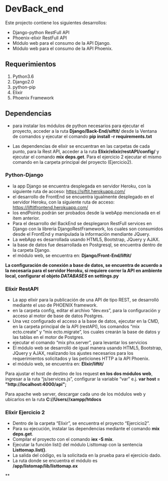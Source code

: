 # DevBack_end

Este projecto contiene los siguientes desarrollos:

- Django-python RestFull API 
- Phoenix-elixir RestFull API
- Módulo web para el consumo de la API Django.
- Módulo web para el consumo de la API Phoenix.

## Requerimientos

1. Python3.6
2. Django2.0
3. python-pip
3. Elixir
4. Phoenix Framework

## Dependencias
- para instalar los módulos de python necesarios para ejecutar el proyecto, acceder a la ruta **Django/Back-End/siftit/** desde la Ventana de comandos y ejecutar el comando **pip install -r requirements.txt**

- Las dependencias de elixir se encuentran en las carpetas de cada punto, para la Rest API, acceder a la ruta **Elixir/elixir/restAPI/config/** y ejecutar el comando **mix deps.get**.
Para el ejercicio 2 ejecutar el mismo comando en la carpeta principal del proyecto (Ejercicio2).

### Python-Django
- la app Django se encuentra desplegada en servidor Heroku, con la siguiente ruta de acceso: https://siftit.herokuapp.com/
- el desarrollo de FrontEnd se encuentra igualmente desplegado en el servidor Heroku, con la siguiente ruta de acceso: https://liftitfrontend.herokuapp.com/
- los endPoints podrán ser probados desde la webApp mencionada en el ítem anterior.
- Para el desarrollo del BackEnd se desplegaron RestFull services en Django con la librería DjangoRestFramework, los cuales son consumidos desde el FrontEnd y manipulada la información mendiante JQuery.
- La webApp es desarrollada usando HTML5, Bootstrap, JQuery y AJAX.
- la base de datos fue desarrollada en Postgresql, se encuentra dentro de la carpeta Django.
- el módulo web, se encuentra en: **Django/Front-End/liftit/**

**La configuración de conexión a base de datos, se encuentra de acuerdo a la necesaría para el servidor Heroku, si requiere correr la API en ambiente local, configurar el objeto _DATABASES_ en settings.py**

### Elixir RestAPI
- La app elixir para la publicación de una API de tipo REST, se desarrolló mediante el uso de PHOENIX framework.  
- en la carpeta config, editar el archivo “dev.exs”, para la configuración y acceso al motor de base de datos Postgres.
- Una vez configurado el acceso a la base de datos, ejecutar en la CMD, en la carpeta principal de la API (restAPI), los comandos “mix ecto.create” y “mix ecto.migrate”, los cuales crearán la base de datos y las tablas en el motor de Postgres.
- ejecutar el comando “mix phx.server”, para levantar los servicios
- El módulo web se desarrolló de igual manera  usando HTML5, Bootstrap, JQuery y AJAX, realizando los ajustes necesarios para los requerimientos solicitados y las peticiones HTTP a la API Phoenix.
- el módulo web, se encuentra en: **Elixir/liftit/**

Para ajustar el host de destino de los request **en los dos módulos web**, ingresar a la ruta “js/services.js”, configurar la variable “var”
 e.j. **var host = "http://localhost:4000/api";**

 Para apache web server, descargar cada uno de los módulos web y ubicarlos en la ruta **C://Users/<usuario>/xampp/htdocs**

### Elixir Ejercicio 2
- Dentro de la carpeta “Elixir”, se encuentra el proyecto “Ejercicio2”.
- Para su ejecución, instalar las dependencias mediante el comando **mix deps.get**.
- Compilar el proyecto con el comando **iex -S mix**.
- Ejecutar la función list() del módulo Listtomap con la sentencia **Listtomap.list()**.
- La salida del código, es la solicitada en la prueba para el ejercicio dado.
- La ruta donde se encuentra el módulo es **/app/listomap/lib/listtomap.ex**

**